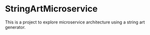 # StringArtMicroservice
This is a project to explore microservice architecture using a string art generator.
